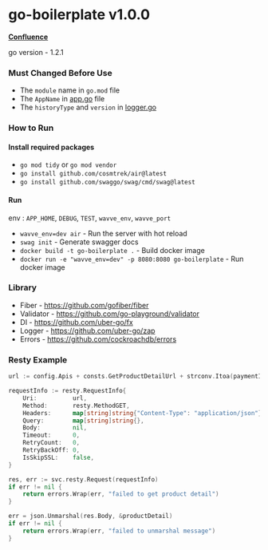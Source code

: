 # go-boilerplate v1.0.0

**[Confluence](https://contentwavve.atlassian.net/wiki/spaces/SHOP/pages/1300332546
)**

go version - 1.2.1

### Must Changed Before Use

- The `module` name in `go.mod` file
- The `AppName` in [app.go](app/app.go) file
- The `historyType` and `version` in [logger.go](app/core/helper/logger/logger.go)

### How to Run

#### Install required packages

- `go mod tidy` or `go mod vendor`
- `go install github.com/cosmtrek/air@latest`
- `go install github.com/swaggo/swag/cmd/swag@latest`

#### Run

env : `APP_HOME`, `DEBUG`, `TEST`, `wavve_env`, `wavve_port`

- `wavve_env=dev air` - Run the server with hot reload
- `swag init` - Generate swagger docs
- `docker build -t go-boilerplate .` - Build docker image
- `docker run -e "wavve_env=dev" -p 8080:8080 go-boilerplate` - Run docker image

### Library

- Fiber - https://github.com/gofiber/fiber
- Validator - https://github.com/go-playground/validator
- DI - https://github.com/uber-go/fx
- Logger - https://github.com/uber-go/zap
- Errors - https://github.com/cockroachdb/errors

### Resty Example

```go
url := config.Apis + consts.GetProductDetailUrl + strconv.Itoa(paymentID)

requestInfo := resty.RequestInfo{
    Uri:          url,
    Method:       resty.MethodGET,
    Headers:      map[string]string{"Content-Type": "application/json"},
    Query:        map[string]string{},
    Body:         nil,
    Timeout:      0,
    RetryCount:   0,
    RetryBackOff: 0,
    IsSkipSSL:    false,
}

res, err := svc.resty.Request(requestInfo)
if err != nil {
    return errors.Wrap(err, "failed to get product detail")
}

err = json.Unmarshal(res.Body, &productDetail)
if err != nil {
    return errors.Wrap(err, "failed to unmarshal message")
}
```
